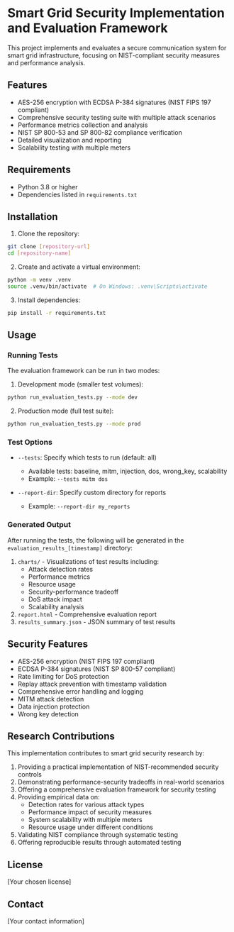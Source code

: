 # Smart Grid Security Implementation and Evaluation Framework

This project implements and evaluates a secure communication system for smart grid infrastructure, focusing on NIST-compliant security measures and performance analysis.

## Features

- AES-256 encryption with ECDSA P-384 signatures (NIST FIPS 197 compliant)
- Comprehensive security testing suite with multiple attack scenarios
- Performance metrics collection and analysis
- NIST SP 800-53 and SP 800-82 compliance verification
- Detailed visualization and reporting
- Scalability testing with multiple meters

## Requirements

- Python 3.8 or higher
- Dependencies listed in `requirements.txt`

## Installation

1. Clone the repository:
```bash
git clone [repository-url]
cd [repository-name]
```

2. Create and activate a virtual environment:
```bash
python -m venv .venv
source .venv/bin/activate  # On Windows: .venv\Scripts\activate
```

3. Install dependencies:
```bash
pip install -r requirements.txt
```

## Usage

### Running Tests

The evaluation framework can be run in two modes:

1. Development mode (smaller test volumes):
```bash
python run_evaluation_tests.py --mode dev
```

2. Production mode (full test suite):
```bash
python run_evaluation_tests.py --mode prod
```

### Test Options

- `--tests`: Specify which tests to run (default: all)
  - Available tests: baseline, mitm, injection, dos, wrong_key, scalability
  - Example: `--tests mitm dos`

- `--report-dir`: Specify custom directory for reports
  - Example: `--report-dir my_reports`

### Generated Output

After running the tests, the following will be generated in the `evaluation_results_[timestamp]` directory:

1. `charts/` - Visualizations of test results including:
   - Attack detection rates
   - Performance metrics
   - Resource usage
   - Security-performance tradeoff
   - DoS attack impact
   - Scalability analysis
2. `report.html` - Comprehensive evaluation report
3. `results_summary.json` - JSON summary of test results

## Security Features

- AES-256 encryption (NIST FIPS 197 compliant)
- ECDSA P-384 signatures (NIST SP 800-57 compliant)
- Rate limiting for DoS protection
- Replay attack prevention with timestamp validation
- Comprehensive error handling and logging
- MITM attack detection
- Data injection protection
- Wrong key detection

## Research Contributions

This implementation contributes to smart grid security research by:

1. Providing a practical implementation of NIST-recommended security controls
2. Demonstrating performance-security tradeoffs in real-world scenarios
3. Offering a comprehensive evaluation framework for security testing
4. Providing empirical data on:
   - Detection rates for various attack types
   - Performance impact of security measures
   - System scalability with multiple meters
   - Resource usage under different conditions
5. Validating NIST compliance through systematic testing
6. Offering reproducible results through automated testing

## License

[Your chosen license]

## Contact

[Your contact information] 